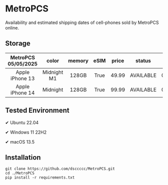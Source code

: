 # MetroPCS
Availability and estimated shipping dates of cell-phones sold by MetroPCS online.
## Storage
|MetroPCS 05/05/2025|color|memory|eSIM|price|status|shipping from|shipping to|
|:--:|:--:|:--:|:--:|:--:|:--:|:--:|:--:|
|Apple iPhone 13|Midnight M1|128GB|True|49.99|AVAILABLE|05/04/2025|05/07/2025|
|Apple iPhone 14|Midnight|128GB|True|99.99|AVAILABLE|05/04/2025|05/07/2025|

## Tested Environment
✔ Ubuntu 22.04

✔ Windows 11 22H2

✔ macOS 13.5
## Installation
```
git clone https://github.com/dsccccc/MetroPCS.git
cd ./MetroPCS
pip install -r requirements.txt
```
